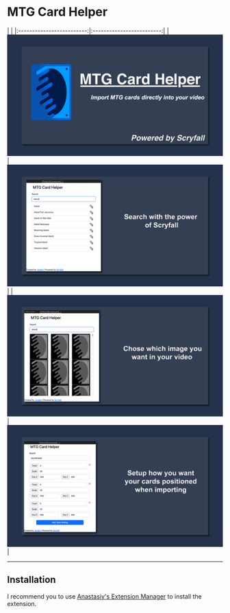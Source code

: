 # MTG Card Helper

| |
|:-------------------------:|:-------------------------:|
| ![Features](./assets/featured.png) | ![Preview-1](./assets/preview-1.png) |
| ![Preview-2](./assets/preview-2.png) | ![Preview-3](./assets/preview-3.png) |

___


## Installation
I recommend you to use [Anastasiy's Extension Manager](https://install.anastasiy.com/) to install the extension.
